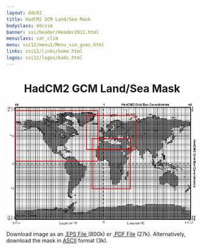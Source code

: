 ```yaml
---
layout: ddc02
title: HadCM2 GCM Land/Sea Mask
bodyclass: ddcsim
banner: ssi/header/Header2012.html
menuclass: sar_clim
menu: ssi12/menu1/Menu_sim_gcmc.html
links: ssi12/links/home.html
logos: ssi12/logos/badc.html
---
```

 <div id="pagetitle">
 <h1 align="center">HadCM2 GCM Land/Sea Mask</h1>
 </div>
 <!-- End of Page Title Block -->
 
 
 <!-- Insert Land/Sea Mask Here -->
 
 
 
 <p align="center"><IMG SRC="hadcm2_landsea.gif" alt="Land-sea mask" WIDTH="600" HEIGHT="324" ALIGN="middle"></p>
 
 <P>Download image as an <A HREF="hadcm2_landsea.eps">.EPS File</A><A HREF="hadcm2_landsea.eps">
 </A>(800k) or <A HREF="hadcm2_landsea.pdf">.PDF File</A> (27k).  Alternatively, download
 the mask in <A HREF="hadcm2_landsea.txt">ASCII</A> format (3k).</P>
 
 <p>&nbsp;</p>
 
 
 
 <p></p>
 
 <!-- end of center column -->
